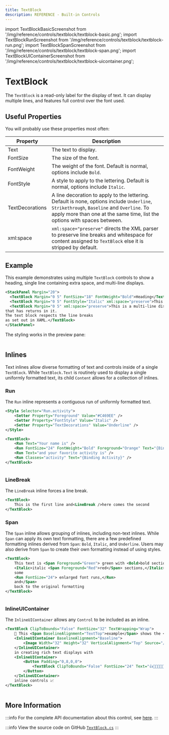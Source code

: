 ```yaml
---
title: TextBlock
description: REFERENCE - Built-in Controls
---
```


import TextBlockBasicScreenshot from '/img/reference/controls/textblock/textblock-basic.png';
import TextBlockRunScreenshot from '/img/reference/controls/textblock/textblock-run.png';
import TextBlockSpanScreenshot from '/img/reference/controls/textblock/textblock-span.png';
import TextBlockUIContainerScreenshot from '/img/reference/controls/textblock/textblock-uicontainer.png';

# TextBlock

The `TextBlock` is a read-only label for the display of text. It can display multiple lines, and features full control over the font used.

## Useful Properties

You will probably use these properties most often:

| Property        | Description                                                                                                                                                                                                           |
|-----------------|-----------------------------------------------------------------------------------------------------------------------------------------------------------------------------------------------------------------------|
| Text            | The text to display.                                                                                                                                                                                                  |
| FontSize        | The size of the font.                                                                                                                                                                                                 |
| FontWeight      | The weight of the font. Default is normal, options include `Bold`.                                                                                                                                                    |
| FontStyle       | A style to apply to the lettering. Default is normal, options include `Italic`.                                                                                                                                       |
| TextDecorations | A line decoration to apply to the lettering. Default is none, options include `Underline`, `Strikethrough`, `Baseline` and `Overline`. To apply more than one at the same time, list the options with spaces between. |
| xml:space       | `xml:space="preserve"` directs the XML parser to preserve line breaks and whitespace for content assigned to `TextBlock` else it is stripped by default.                                                              |

## Example

This example demonstrates using multiple `TextBlock` controls to show a heading, single line containing extra space, and multi-line displays.

```xml
<StackPanel Margin="20">
  <TextBlock Margin="0 5" FontSize="18" FontWeight="Bold">Heading</TextBlock>
  <TextBlock Margin="0 5" FontStyle="Italic" xml:space="preserve">This is  a single line.</TextBlock>
  <TextBlock Margin="0 5" xml:space="preserve">This is a multi-line display
that has returns in it.
The text block respects the line breaks
as set out in XAML.</TextBlock>
</StackPanel>
```

The styling works in the preview pane:

<img src={TextBlockBasicScreenshot} alt="" />

## Inlines

Text inlines allow diverse formatting of text and controls inside of a single `TextBlock`. While `TextBlock.Text` is routinely 
used to display a single uniformly formatted text, its child `Content` allows for a collection of inlines.

### Run

The `Run` inline represents a contiguous run of uniformly formatted text.

```xml
<Style Selector="Run.activity">
	<Setter Property="Foreground" Value="#C469EE" />
	<Setter Property="FontStyle" Value="Italic" />
	<Setter Property="TextDecorations" Value="Underline" />
</Style>

<TextBlock>
	<Run Text="Your name is" />
	<Run FontSize="24" FontWeight="Bold" Foreground="Orange" Text="{Binding Name}" />
	<Run Text="and your favorite activity is" />
	<Run Classes="activity" Text="{Binding Activity}" />
</TextBlock>
```

<img src={TextBlockRunScreenshot} alt="" />

### LineBreak

The `LineBreak` inline forces a line break.

```xml
<TextBlock>
    This is the first line and<LineBreak />here comes the second
</TextBlock>
```

### Span

The `Span` inline allows grouping of inlines, including non-text inlines. While `Span` can apply its own text formatting, 
there are a few predefined formatting inlines derived from `Span`: `Bold`, `Italic`, and `Underline`. Users may also derive 
from `Span` to create their own formatting instead of using styles.

```xml
<TextBlock>
	This text is <Span Foreground="Green"> green with <Bold>bold sections,</Bold>
	<Italic>italic <Span Foreground="Red">red</Span> sections,</Italic>
	some
	<Run FontSize="24"> enlarged font runs,</Run>
	and</Span>
	back to the original formatting
</TextBlock>
```

<img src={TextBlockSpanScreenshot} alt="" />

### InlineUIContainer

The `InlineUIContainer` allows any `Control` to be included as an inline.

```xml
<TextBlock ClipToBounds="False" FontSize="32" TextWrapping="Wrap">
    🚀 This <Span BaselineAlignment="TextTop">example</Span> shows the <Bold>power</Bold> of
    <InlineUIContainer BaselineAlignment="Baseline">
        <Image Width="32" Height="32" VerticalAlignment="Top" Source="/Assets/avalonia-logo.ico" />
    </InlineUIContainer>
    in creating rich text displays with
    <InlineUIContainer>
        <Button Padding="0,8,0,0">
            <TextBlock ClipToBounds="False" FontSize="24" Text="👍👍🏼👍🏽👍🏾👍🏿" />
        </Button>
    </InlineUIContainer>
    inline controls 📈
</TextBlock>
```

<img src={TextBlockUIContainerScreenshot} alt="" />

## More Information

:::info
For the complete API documentation about this control, see [here](http://reference.avaloniaui.net/api/Avalonia.Controls/TextBlock/).
:::

:::info
View the source code on GitHub [`TextBlock.cs`](https://github.com/AvaloniaUI/Avalonia/blob/master/src/Avalonia.Controls/TextBlock.cs)
:::
